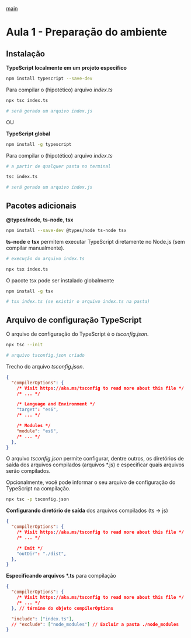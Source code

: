 [main](../../README.md)
# Aula 1 - Preparação do ambiente

## Instalação

**TypeScript localmente em um projeto específico**
```bash
npm install typescript --save-dev
```

Para compilar o (hipotético) arquivo *index.ts*
```bash
npx tsc index.ts

# será gerado um arquivo index.js
```

OU

**TypeScript global**
```bash
npm install -g typescript
```

Para compilar o (hipotético) arquivo *index.ts*
```bash
# a partir de qualquer pasta no terminal

tsc index.ts

# será gerado um arquivo index.js
```

## Pacotes adicionais
**@types/node**, **ts-node**, **tsx**
```bash
npm install --save-dev @types/node ts-node tsx
```
**ts-node** e **tsx** permitem executar TypeScript diretamente no Node.js (sem compilar manualmente).

```bash
# execução do arquivo index.ts

npx tsx index.ts
```

O pacote tsx pode ser instalado globalmente
```bash
npm install -g tsx

# tsx index.ts (se existir o arquivo index.ts na pasta)
```

## Arquivo de configuração TypeScript

O arquivo de configuração do TypeScript é o *tsconfig.json*.
```bash
npx tsc --init

# arquivo tsconfig.json criado
```

Trecho do arquivo *tsconfig.json*.
```json
{
  "compilerOptions": {
    /* Visit https://aka.ms/tsconfig to read more about this file */
    /* ... */

    /* Language and Environment */
    "target": "es6",
    /* ... */

    /* Modules */
    "module": "es6",
    /* ... */
  },
}
```
O arquivo *tsconfig.json* permite configurar, dentre outros, os diretórios de saída dos arquivos compilados (arquivos *.js) e especificar quais arquivos serão compilados.

Opcionalmente, você pode informar o seu arquivo de configuração do TypeScript na compilação.
```bash
npx tsc -p tsconfig.json
```

**Configurando diretório de saída** dos arquivos compilados (ts -> js)
```json
{
  "compilerOptions": {
    /* Visit https://aka.ms/tsconfig to read more about this file */
    /* ... */

    /* Emit */
    "outDir": "./dist",
  },
}
```

**Especificando arquivos \*.ts** para compilação
```json
{
  "compilerOptions": {
    /* Visit https://aka.ms/tsconfig to read more about this file */
    /* ... */
  }, // término do objeto compilerOptions

  "include": ["index.ts"],
  // "exclude": ["node_modules"] // Excluir a pasta ./node_modules
}
```